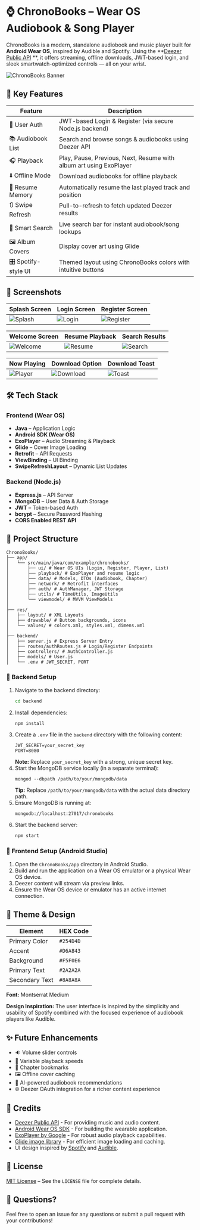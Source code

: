 # ⌚ ChronoBooks – Wear OS Audiobook & Song Player

ChronoBooks is a modern, standalone audiobook and music player built for **Android Wear OS**,
inspired by Audible and Spotify. Using the **[Deezer Public API](https://developers.deezer.com/api)
**, it offers streaming, offline downloads, JWT-based login, and sleek smartwatch-optimized
controls — all on your wrist.

![ChronoBooks Banner](./screenshots/1.png)

## 🎯 Key Features

| Feature             | Description                                                                 |
|---------------------|-----------------------------------------------------------------------------|
| 🔐 User Auth        | JWT-based Login & Register (via secure Node.js backend)                     |
| 📚 Audiobook List   | Search and browse songs & audiobooks using Deezer API                       |
| 🎧 Playback         | Play, Pause, Previous, Next, Resume with album art using ExoPlayer          |
| ⬇️ Offline Mode     | Download audiobooks for offline playback                                    |
| 🧠 Resume Memory    | Automatically resume the last played track and position                     |
| 🔃 Swipe Refresh    | Pull-to-refresh to fetch updated Deezer results                             |
| 🔎 Smart Search     | Live search bar for instant audiobook/song lookups                          |
| 🖼️ Album Covers     | Display cover art using Glide                                               |
| 🎛️ Spotify-style UI | Themed layout using ChronoBooks colors with intuitive buttons               |

## 📸 Screenshots

| Splash Screen | Login Screen | Register Screen |
|---------------|--------------|-----------------|
| ![Splash](./screenshots/1.png) | ![Login](./screenshots/2.png) | ![Register](./screenshots/3.png) |

| Welcome Screen | Resume Playback | Search Results |
|----------------|-----------------|----------------|
| ![Welcome](./screenshots/4.png) | ![Resume](./screenshots/5.png) | ![Search](./screenshots/6.png) |

| Now Playing | Download Option | Download Toast |
|-------------|-----------------|----------------|
| ![Player](./screenshots/7.png) | ![Download](./screenshots/8.png) | ![Toast](./screenshots/10.png) |

## 🛠️ Tech Stack

### Frontend (Wear OS)

- **Java** – Application Logic
- **Android SDK (Wear OS)**
- **ExoPlayer** – Audio Streaming & Playback
- **Glide** – Cover Image Loading
- **Retrofit** – API Requests
- **ViewBinding** – UI Binding
- **SwipeRefreshLayout** – Dynamic List Updates

### Backend (Node.js)

- **Express.js** – API Server
- **MongoDB** – User Data & Auth Storage
- **JWT** – Token-based Auth
- **bcrypt** – Secure Password Hashing
- **CORS Enabled REST API**

## 📁 Project Structure
````
ChronoBooks/
├── app/
│   └── src/main/java/com/example/chronobooks/
│       ├── ui/ # Wear OS UIs (Login, Register, Player, List)
│       ├── playback/ # ExoPlayer and resume logic
│       ├── data/ # Models, DTOs (Audiobook, Chapter)
│       ├── network/ # Retrofit interfaces
│       ├── auth/ # AuthManager, JWT Storage
│       ├── utils/ # TimeUtils, ImageUtils
│       └── viewmodel/ # MVVM ViewModels
│
├── res/
│   ├── layout/ # XML Layouts
│   ├── drawable/ # Button backgrounds, icons
│   └── values/ # colors.xml, styles.xml, dimens.xml
│
├── backend/
│   ├── server.js # Express Server Entry
│   ├── routes/authRoutes.js # Login/Register Endpoints
│   ├── controllers/ # AuthController.js
│   ├── models/ # User.js
│   └── .env # JWT_SECRET, PORT

````
### 🔐 Backend Setup

1. Navigate to the backend directory:
   ```bash
   cd backend
   ```
2. Install dependencies:
   ```bash
   npm install
   ```
3. Create a `.env` file in the `backend` directory with the following content:
   ```env
   JWT_SECRET=your_secret_key
   PORT=8080
   ```
   **Note:** Replace `your_secret_key` with a strong, unique secret key.
4. Start the MongoDB service locally (in a separate terminal):
    ```env
   mongod --dbpath /path/to/your/mongodb/data
   ```
   **Tip:** Replace `/path/to/your/mongodb/data` with the actual data directory path.
5. Ensure MongoDB is running at:
   ```
   mongodb://localhost:27017/chronobooks
   ```
6. Start the backend server:
   ```bash
   npm start
   ```

### 📲 Frontend Setup (Android Studio)

1. Open the `ChronoBooks/app` directory in Android Studio.
2. Build and run the application on a Wear OS emulator or a physical Wear OS device.
3. Deezer content will stream via preview links.
4. Ensure the Wear OS device or emulator has an active internet connection.

## 🎨 Theme & Design

| Element         | HEX Code  |
| --------------- | --------- |
| Primary Color   | `#254D4D` |
| Accent          | `#D6A843` |
| Background      | `#F5F0E6` |
| Primary Text    | `#2A2A2A` |
| Secondary Text  | `#8A8A8A` |

**Font:** Montserrat Medium

**Design Inspiration:** The user interface is inspired by the simplicity and usability of Spotify
combined with the focused experience of audiobook players like Audible.

## ✨ Future Enhancements

- 🔉 Volume slider controls
- 🐢 Variable playback speeds
- 📖 Chapter bookmarks
- 🖼️ Offline cover caching
- 🧠 AI-powered audiobook recommendations
- 🌐 Deezer OAuth integration for a richer content experience


## 🤝 Credits

- [Deezer Public API](https://developers.deezer.com/) - For providing music and audio content.
- [Android Wear OS SDK](https://developer.android.com/wear) - For building the wearable application.
- [ExoPlayer by Google](https://exoplayer.dev/) - For robust audio playback capabilities.
- [Glide image library](https://github.com/bumptech/glide) - For efficient image loading and
  caching.
- UI design inspired by [Spotify](https://www.spotify.com/) and [Audible](https://www.audible.com/).

## 📜 License

[MIT License](LICENSE) – See the `LICENSE` file for complete details.

## 🙋 Questions?

Feel free to open an issue for any questions or submit a pull request with your contributions!